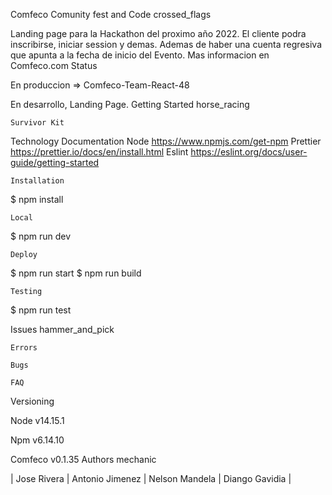 Comfeco Comunity fest and Code crossed_flags

Landing page para la Hackathon del proximo año 2022. El cliente podra inscribirse, iniciar session y demas. Ademas de haber una cuenta regresiva que apunta a la fecha de inicio del Evento. Mas informacion en Comfeco.com
Status

En produccion => Comfeco-Team-React-48

En desarrollo, Landing Page.
Getting Started horse_racing

    Survivor Kit

Technology 	Documentation
Node 	https://www.npmjs.com/get-npm
Prettier 	https://prettier.io/docs/en/install.html
Eslint 	https://eslint.org/docs/user-guide/getting-started

    Installation

$ npm install

    Local

$ npm run dev

    Deploy

$ npm run start
$ npm run build

    Testing

$ npm run test

Issues hammer_and_pick

    Errors

    Bugs

    FAQ

Versioning

Node v14.15.1

Npm v6.14.10

Comfeco v0.1.35
Authors mechanic

| Jose Rivera | Antonio Jimenez | Nelson Mandela | Diango Gavidia |
